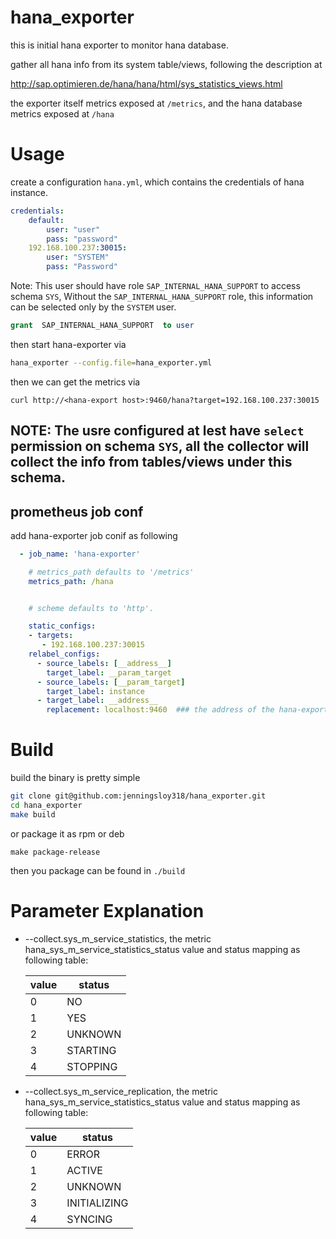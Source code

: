# hana_exporter 

this is initial hana exporter to monitor hana database.

gather all hana info from its system table/views, following the description at 

http://sap.optimieren.de/hana/hana/html/sys_statistics_views.html

the exporter itself metrics exposed at `/metrics`, and the hana database metrics exposed at `/hana`
# Usage 
create a configuration `hana.yml`, which contains the credentials of hana instance.
```yaml
credentials:
    default:
        user: "user"
        pass: "password"
    192.168.100.237:30015:
        user: "SYSTEM"
        pass: "Password"
```

Note: This user should have role `SAP_INTERNAL_HANA_SUPPORT` to access schema `SYS`, Without the `SAP_INTERNAL_HANA_SUPPORT` role, this information can be selected only by the `SYSTEM` user.

```sql
grant  SAP_INTERNAL_HANA_SUPPORT  to user
```

then start hana-exporter via 
```sh
hana_exporter --config.file=hana_exporter.yml
```

then we can get the metrics via 
```
curl http://<hana-export host>:9460/hana?target=192.168.100.237:30015

```

## NOTE: The usre configured at lest have `select` permission on schema `SYS`, all the collector will collect the info from tables/views under this schema.

## prometheus job conf
add hana-exporter job conif as following
```yaml
  - job_name: 'hana-exporter'

    # metrics_path defaults to '/metrics'
    metrics_path: /hana


    # scheme defaults to 'http'.

    static_configs:
    - targets:
       - 192.168.100.237:30015   
    relabel_configs:
      - source_labels: [__address__]
        target_label: __param_target
      - source_labels: [__param_target]
        target_label: instance
      - target_label: __address__
        replacement: localhost:9460  ### the address of the hana-exporter address
````

# Build

build the binary is pretty simple

```sh
git clone git@github.com:jenningsloy318/hana_exporter.git
cd hana_exporter
make build
```
or package it as rpm or deb
```
make package-release
```

then you package can be found in `./build`
# Parameter Explanation

 - --collect.sys_m_service_statistics, the metric hana_sys_m_service_statistics_status value and status mapping as following table:

    value | status |  
    ---------|---------- 
    0 | NO
    1 | YES
    2 | UNKNOWN
    3 |STARTING
    4 |STOPPING
 - --collect.sys_m_service_replication, the metric hana_sys_m_service_statistics_status value and status mapping as following table:
 
    value | status |  
    ---------|---------- 
    0 | ERROR
    1 | ACTIVE
    2 | UNKNOWN
    3 | INITIALIZING
    4 | SYNCING
